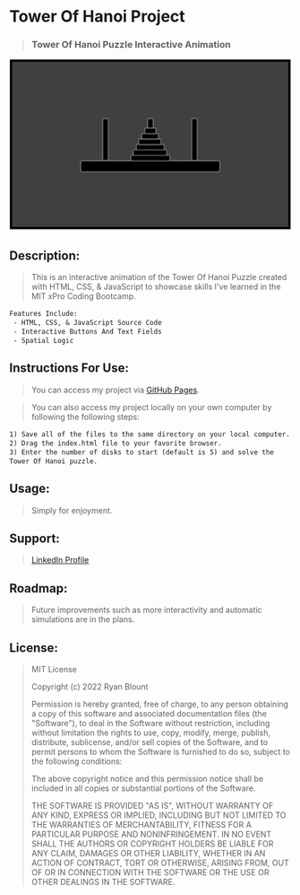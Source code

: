 # Tower Of Hanoi Project
> ### Tower Of Hanoi Puzzle Interactive Animation

![Tower Of Hanoi Project](Images/Tower-Of-Hanoi-Image.png "Tower Of Hanoi Project")
<!-- <img src="Images/Tower-Of-Hanoi-Image.png" alt="Tower Of Hanoi Project" width="1000" height="600"> -->

## Description:
> This is an interactive animation of the Tower Of Hanoi Puzzle created with HTML, CSS, & JavaScript to showcase skills I've learned in the MIT xPro Coding Bootcamp.

    Features Include:
     - HTML, CSS, & JavaScript Source Code
     - Interactive Buttons And Text Fields
     - Spatial Logic
   
## Instructions For Use:
> You can access my project via [GitHub Pages](https://ryanblount-2.github.io/tower-of-hanoi-project/).

> You can also access my project locally on your own computer by following the following steps:    

    1) Save all of the files to the same directory on your local computer.
    2) Drag the index.html file to your favorite browser.
    3) Enter the number of disks to start (default is 5) and solve the Tower Of Hanoi puzzle.   

## Usage:
> Simply for enjoyment.

## Support: 
> [LinkedIn Profile](https://linkedin.com/in/ryanblount2)  

## Roadmap:
> Future improvements such as more interactivity and automatic simulations are in the plans.

## License:
> MIT License
>
> Copyright (c) 2022 Ryan Blount
>
> Permission is hereby granted, free of charge, to any person obtaining a copy
> of this software and associated documentation files (the "Software"), to deal
> in the Software without restriction, including without limitation the rights
> to use, copy, modify, merge, publish, distribute, sublicense, and/or sell
> copies of the Software, and to permit persons to whom the Software is
> furnished to do so, subject to the following conditions:
>
> The above copyright notice and this permission notice shall be included in all
> copies or substantial portions of the Software.
>
> THE SOFTWARE IS PROVIDED "AS IS", WITHOUT WARRANTY OF ANY KIND, EXPRESS OR
> IMPLIED, INCLUDING BUT NOT LIMITED TO THE WARRANTIES OF MERCHANTABILITY,
> FITNESS FOR A PARTICULAR PURPOSE AND NONINFRINGEMENT. IN NO EVENT SHALL THE
> AUTHORS OR COPYRIGHT HOLDERS BE LIABLE FOR ANY CLAIM, DAMAGES OR OTHER
> LIABILITY, WHETHER IN AN ACTION OF CONTRACT, TORT OR OTHERWISE, ARISING FROM,
> OUT OF OR IN CONNECTION WITH THE SOFTWARE OR THE USE OR OTHER DEALINGS IN THE
> SOFTWARE.
